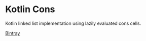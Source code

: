 # Kotlin Cons

Kotlin linked list implementation using lazily evaluated cons cells.

[Bintray](https://bintray.com/aedans/maven/kotlin-cons)
